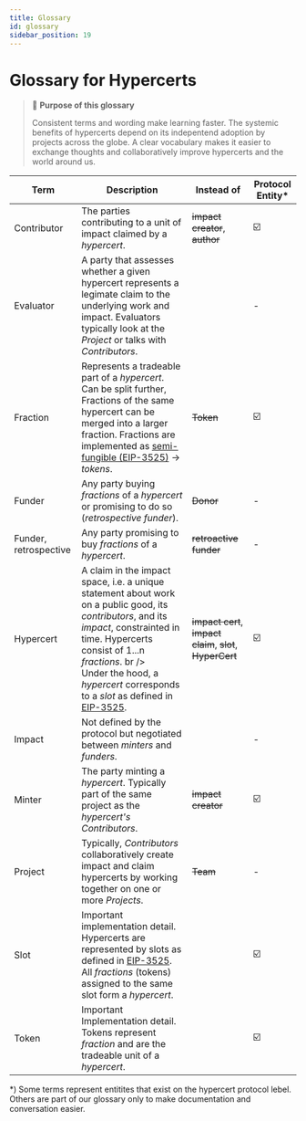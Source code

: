 ```yaml
---
title: Glossary
id: glossary
sidebar_position: 19
---
```


# Glossary for Hypercerts

> 📖 **Purpose of this glossary**
>
> Consistent terms and wording make learning faster. The systemic benefits of hypercerts depend on its indepentend adoption by projects across the globe. A clear vocabulary makes it easier to exchange thoughts and collaboratively improve hypercerts and the world around us.

| Term | Description | Instead of | Protocol Entity* |
| -------- | -------- | -------- | -------- |
| Contributor     | The parties contributing to a unit of impact claimed by a *hypercert*.      | ~~impact creator~~, ~~author~~    | ☑️ |
| Evaluator     | A party that assesses whether a given hypercert represents a legimate claim to the underlying work and impact. Evaluators typically look at the *Project* or talks with *Contributors*. |  | - |
| Fraction     | Represents a tradeable part of a *hypercert*. Can be split further, Fractions of the same hypercert can be merged into a larger fraction. Fractions are implemented as [semi-fungible (EIP-3525)](https://eips.ethereum.org/EIPS/eip-3525) → *tokens*. | ~~Token~~ | ☑️ |
| Funder     | Any party buying *fractions* of a *hypercert* or promising to do so (*retrospective funder*).      | ~~Donor~~ | - |
| Funder, retrospective     | Any party promising to buy *fractions* of a *hypercert*.      | ~~retroactive funder~~ | - |
| Hypercert     | A claim in the impact space, i.e. a unique statement about work on a public good, its *contributors*, and its *impact*, constrainted in time. Hypercerts consist of 1...n *fractions*. br /> <br/>Under the hood, a *hypercert* corresponds to a *slot* as defined in [EIP-3525](https://eips.ethereum.org/EIPS/eip-3525).      | ~~impact cert~~, ~~impact claim~~, ~~slot~~, ~~HyperCert~~    | ☑️ |
| Impact     | Not defined by the protocol but negotiated between *minters* and *funders*.      | | - |
| Minter     | The party minting a *hypercert*. Typically part of the same project as the *hypercert's* *Contributors*.      | ~~impact creator~~ | ☑️ |
 Project     | Typically, *Contributors* collaboratively create impact and claim hypercerts by working together on one or more *Projects*. | ~~Team~~ | - |
| Slot     | Important implementation detail. Hypercerts are represented by slots as defined in [EIP-3525](https://eips.ethereum.org/EIPS/eip-3525). All *fractions* (tokens) assigned to the same slot form a *hypercert*.       |  | ☑️ |
| Token     | Important Implementation detail. Tokens represent *fraction* and are the tradeable unit of a *hypercert*. |  | ☑️ |


*) Some terms represent entitites that exist on the hypercert protocol lebel. Others are part of our glossary only to make documentation and conversation easier.
